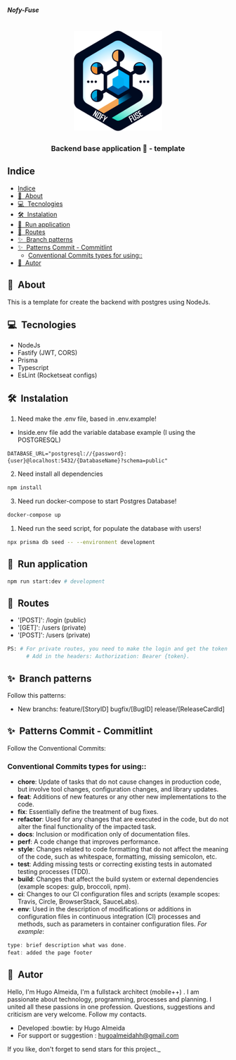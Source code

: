 ###### **Nofy-Fuse**

<h1 align="center">
    <img width="200" src="./nofy_fuse.png">
</h1>
<h3 align="center">
Backend base application 🚀 - template
</h1>

## Indice

- [Indice](#indice)
- [🔖  About](#-about)
- [💻  Tecnologies](#-tecnologies)
- [🛠️  Instalation](#️-instalation)
- [🏃  Run application](#-run-application)
- [🏃  Routes](#-routes)
- [✨  Branch patterns](#-branch-patterns)
- [✨  Patterns Commit - Commitlint](#-patterns-commit---commitlint)
  - [Conventional Commits types for using::](#conventional-commits-types-for-using)
- [🦸  Autor](#-autor)


## 🔖&nbsp; About
This is a template for create the backend with postgres using NodeJs.


## 💻&nbsp; Tecnologies
- NodeJs
- Fastify (JWT, CORS)
- Prisma
- Typescript
- EsLint (Rocketseat configs)

## 🛠️&nbsp; Instalation

1. Need make the .env file, based in .env.example!
 - Inside.env file add the variable database example (I using the POSTGRESQL)
```
DATABASE_URL="postgresql://{password}:{user}@localhost:5432/{DatabaseName}?schema=public"
```

2. Need install all dependencies
```bash
npm install
```

3. Need run docker-compose to start Postgres Database!
```bash
docker-compose up
```

1. Need run the seed script, for populate the database with users!
```bash
npx prisma db seed -- --environment development
```

## 🏃&nbsp; Run application
```bash
npm run start:dev # development
```

<!-- ## ✅ Testes Unitários

```bash
npm run test:dev # watch mode
npm run test #ci
``` -->

## 🏃&nbsp; Routes
- '[POST]': /login (public)
- '[GET]':  /users (private) 
- '[POST]': /users (private)

```bash
PS: # For private routes, you need to make the login and get the token for authorization. 
      # Add in the headers: Authorization: Bearer {token}.
```

## ✨&nbsp; Branch patterns 
Follow this patterns:
- New branchs:  feature/[StoryID]
                bugfix/[BugID]
                release/[ReleaseCardId]


## ✨&nbsp; Patterns Commit - Commitlint
Follow the Conventional Commits: 

### Conventional Commits types for using:: 
- **chore**: Update of tasks that do not cause changes in production code, but involve tool changes, configuration changes, and library updates.
- **feat**: Additions of new features or any other new implementations to the code.
- **fix**: Essentially define the treatment of bug fixes.
- **refactor**: Used for any changes that are executed in the code, but do not alter the final functionality of the impacted task.
- **docs**: Inclusion or modification only of documentation files.
- **perf**: A code change that improves performance.
- **style**: Changes related to code formatting that do not affect the meaning of the code, such as whitespace, formatting, missing semicolon, etc.
- **test**: Adding missing tests or correcting existing tests in automated testing processes (TDD).
- **build**: Changes that affect the build system or external dependencies (example scopes: gulp, broccoli, npm).
- **ci**: Changes to our CI configuration files and scripts (example scopes: Travis, Circle, BrowserStack, SauceLabs).
- **env**: Used in the description of modifications or additions in configuration files in continuous integration (CI) processes and methods, such as parameters in container configuration files. _For example_:
 ```js
 type: brief description what was done.
 feat: added the page footer
```


## 🦸&nbsp; Autor
Hello, I'm Hugo Almeida, I'm a fullstack architect (mobile++) . I am passionate about technology, programming, processes and planning. I united all these passions in one profession. Questions, suggestions and criticism are very welcome. Follow my contacts.
- Developed :bowtie: by Hugo Almeida
- For support or suggestion : hugoalmeidahh@gmail.com

If you like, don't forget to send stars for this project._